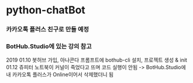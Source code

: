 # python-chatBot

### 카카오톡 플러스 친구로 만들 예정
### BotHub.Studio에 있는 강의 참고

2019
01.10  봇허브 가입, 아나콘다 프롬프트에 bothub-cli 설치, 프로젝트 생성 & init\
01.12  쥬피터 노트북이 커널이 죽었다고 뜨며 코드 실행이 안됨 -> BotHub.Studio에 내 카카오톡 플러스가 Online이어서 삭제했더니 됨 
